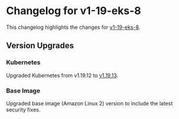 # Changelog for v1-19-eks-8

This changelog highlights the changes for [v1-19-eks-8](https://github.com/aws/eks-distro/tree/v1-19-eks-8).

## Version Upgrades

### Kubernetes

Upgraded Kubernetes from v1.19.12 to [v1.19.13](https://github.com/kubernetes/kubernetes/releases/tag/v1.19.13).

### Base Image

Upgraded base image (Amazon Linux 2) version to include the latest security fixes.

